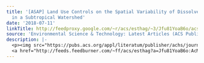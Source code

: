 ```yaml
---
title: '[ASAP] Land Use Controls on the Spatial Variability of Dissolved Black Carbon
  in a Subtropical Watershed'
date: '2018-07-11'
linkTitle: http://feedproxy.google.com/~r/acs/esthag/~3/Jfu81YoaB6o/acs.est.8b00190
source: 'Environmental Science & Technology: Latest Articles (ACS Publications)'
description: |-
  <p><img src="https://pubs.acs.org/appl/literatum/publisher/achs/journals/content/esthag/0/esthag.ahead-of-print/acs.est.8b00190/20180711/images/medium/es-2018-00190x_0004.gif" alt="TOC Graphic"/></p><div><cite>Environmental Science & Technology</cite></div><div>DOI: 10.1021/acs.est.8b00190</div><div class="feedflare">
  <a href="http://feeds.feedburner.com/~ff/acs/esthag?a=Jfu81YoaB6o:AcMqw9GeOZI:yIl2AUoC8zA"><img src="http://feeds.feedburner.com/~ff/acs/esthag?d=yIl2AUoC8zA" border="0"></img></a>
---
```

